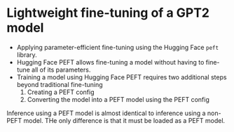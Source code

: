 # Lightweight fine-tuning of a GPT2 model

- Applying parameter-efficient fine-tuning using the Hugging Face `peft` library.
- Hugging Face PEFT allows fine-tuning a model without having to fine-tune all of its parameters.
- Training a model using Hugging Face PEFT requires two additional steps beyond traditional fine-tuning
    1. Creating a PEFT config
    2. Converting the model into a PEFT model using the PEFT config

Inference using a PEFT model is almost identical to inference using a non-PEFT model. THe only difference is that it must be loaded as a PEFT model.


